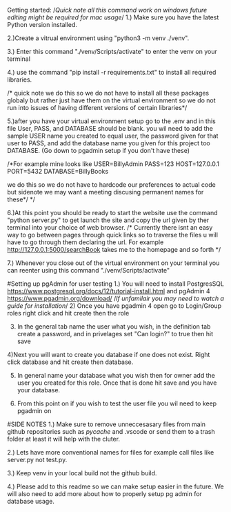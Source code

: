 Getting started: /*Quick note all this command work on windows future editing
might be required for mac usage*/
1.) Make sure you have the latest Python version installed.

2.)Create a vitrual environment using "python3 -m venv ./venv".

3.) Enter this command "./venv/Scripts/activate" to enter the venv on your terminal 

4.) use the command "pip install -r requirements.txt" to install all required libraries.

/* quick note we do this so we do not have to install all these packages globaly but rather just have 
them on the virtual environment so we do not run into issues of having different versions of certain libraries*/

5.)after you have your virtual environment setup go to the .env and in this file User, PASS, and DATABASE should be blank.
  you wil need to add the sample USER name you created to equal user, the password given for that user to PASS, and add 
  the database name you given for this project too DATABASE. (Go down to pgadmin setup if you don't have these) 

/*For example mine looks like 
USER=BillyAdmin
PASS=123
HOST=127.0.0.1
PORT=5432
DATABASE=BillyBooks

we do this so we do not have to hardcode our preferences to actual code but sidenote we may want a meeting discusing permanent names for these*/
*/

6.)At this point you should be ready to start the website use the command "python server.py" to get launch the site and copy the url given by ther terminal into
your choice of web browser.
/* Currently there isnt an easy way to go between pages through quick links so to traverse the files u will have to go through them declaring the
url.
For example
http://127.0.0.1:5000/searchBook
takes me to the homepage and so forth
*/

7.) Whenever you close out of the virtual environment on your terminal you can reenter using this command "./venv/Scripts/activate"

#Setting up pgAdmin for user testing
1.) You will need to install PostgresSQL https://www.postgresql.org/docs/12/tutorial-install.html 
    and pgAdmin 4 https://www.pgadmin.org/download/
    /*If unfamilair you may need to watch a guide for installation*/
2) Once you have pgadmin 4 open go to Login/Group roles right click and hit create then the role

3) In the general tab name the user what you wish, in the definition tab create a password, and in privelages set "Can login?" to true then hit save

4)Next you will want to create you database if one does not exist. Right click database and hit create then database. 

5) In general name your database what you wish then for owner add the user you created for this role. Once that is done hit save and you have
your database.

6) From this point on if you wish to test the user file you wil need to keep pgadmin on 

#SIDE NOTES 
1.) Make sure to remove unneccesasary files from main github repositories such as _pycache_ and .vscode or send them to a trash folder at least it will help with the cluter.

2.) Lets have more conventional names for files for example call files like server.py not test.py.

3.) Keep venv in your local build not the github build.

4.) Please add to this readme so we can make setup easier in the future. We will also need to add more about how to properly setup pg admin for database usage.
